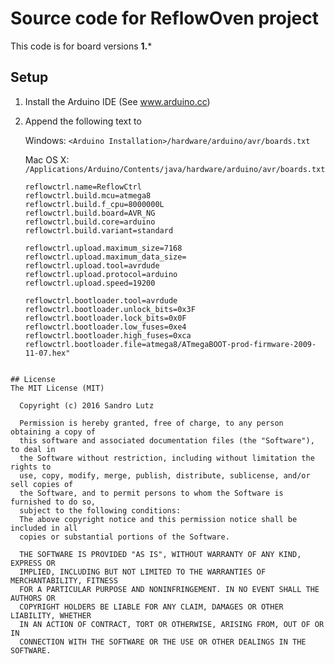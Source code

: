 Source code for ReflowOven project
==================================

This code is for board versions **1.***

## Setup

1. Install the Arduino IDE (See www.arduino.cc)
2. Append the following text to
 
   Windows:  ```<Arduino Installation>/hardware/arduino/avr/boards.txt```

   Mac OS X: ```/Applications/Arduino/Contents/java/hardware/arduino/avr/boards.txt```
   
   ```
   reflowctrl.name=ReflowCtrl
   reflowctrl.build.mcu=atmega8
   reflowctrl.build.f_cpu=8000000L
   reflowctrl.build.board=AVR_NG
   reflowctrl.build.core=arduino
   reflowctrl.build.variant=standard

   reflowctrl.upload.maximum_size=7168
   reflowctrl.upload.maximum_data_size=
   reflowctrl.upload.tool=avrdude
   reflowctrl.upload.protocol=arduino
   reflowctrl.upload.speed=19200
   
   reflowctrl.bootloader.tool=avrdude
   reflowctrl.bootloader.unlock_bits=0x3F
   reflowctrl.bootloader.lock_bits=0x0F
   reflowctrl.bootloader.low_fuses=0xe4
   reflowctrl.bootloader.high_fuses=0xca
   reflowctrl.bootloader.file=atmega8/ATmegaBOOT-prod-firmware-2009-11-07.hex"
```

## License
The MIT License (MIT)
  
  Copyright (c) 2016 Sandro Lutz
  
  Permission is hereby granted, free of charge, to any person obtaining a copy of
  this software and associated documentation files (the "Software"), to deal in
  the Software without restriction, including without limitation the rights to
  use, copy, modify, merge, publish, distribute, sublicense, and/or sell copies of
  the Software, and to permit persons to whom the Software is furnished to do so,
  subject to the following conditions:
  The above copyright notice and this permission notice shall be included in all
  copies or substantial portions of the Software.
  
  THE SOFTWARE IS PROVIDED "AS IS", WITHOUT WARRANTY OF ANY KIND, EXPRESS OR
  IMPLIED, INCLUDING BUT NOT LIMITED TO THE WARRANTIES OF MERCHANTABILITY, FITNESS
  FOR A PARTICULAR PURPOSE AND NONINFRINGEMENT. IN NO EVENT SHALL THE AUTHORS OR
  COPYRIGHT HOLDERS BE LIABLE FOR ANY CLAIM, DAMAGES OR OTHER LIABILITY, WHETHER
  IN AN ACTION OF CONTRACT, TORT OR OTHERWISE, ARISING FROM, OUT OF OR IN
  CONNECTION WITH THE SOFTWARE OR THE USE OR OTHER DEALINGS IN THE SOFTWARE.
